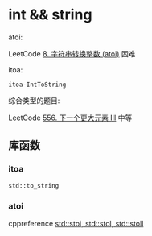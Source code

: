 # int && string

atoi:

LeetCode [8. 字符串转换整数 (atoi)](https://leetcode.cn/problems/string-to-integer-atoi/) 困难

itoa:

`itoa-IntToString`

综合类型的题目: 

LeetCode [556. 下一个更大元素 III](https://leetcode.cn/problems/next-greater-element-iii/) 中等



## 库函数

### itoa

`std::to_string`

### atoi

cppreference [std::stoi, std::stol, std::stoll](https://en.cppreference.com/w/cpp/string/basic_string/stol)

